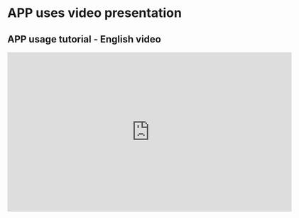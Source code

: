 <!-- 
# APP usage tutorial - English video
<iframe height=498 width=510 src="../../video/APP使用教程-英文版.mp4"> -->
# APP uses video presentation

## APP usage tutorial - English video

<!-- <iframe width="560" height="315" src="../../video/APP使用教程-英文版.mp4" frameborder="0" allowfullscreen></iframe> -->
<!-- [usage tutorial](https://image.dhhome-e.com:9000/daheng/video/APP%E4%BD%BF%E7%94%A8%E6%95%99%E7%A8%8B-%E8%8B%B1%E6%96%87%E7%89%88.mp4 ':include :type=video width=100% height=500px') -->
<iframe src="https://image.dhhome-e.com:9000/daheng/video/APP%E4%BD%BF%E7%94%A8%E6%95%99%E7%A8%8B-%E8%8B%B1%E6%96%87%E7%89%88.mp4" width="640" height="360" frameborder="0" allowfullscreen></iframe>
<!-- [usage tutorial](../../video/APP使用教程-英文版.mp4 ) -->